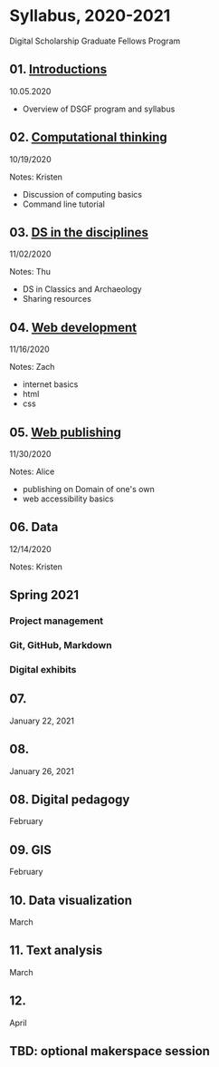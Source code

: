 # Syllabus, 2020-2021
Digital Scholarship Graduate Fellows Program

## 01. [Introductions](sessions/01-intro.md)
10.05.2020

- Overview of DSGF program and syllabus

## 02. [Computational thinking](sessions/02-computation.md)
10/19/2020

Notes: Kristen

- Discussion of computing basics
- Command line tutorial

## 03. [DS in the disciplines](sessions/03-disciplines.md)
11/02/2020

Notes: Thu

- DS in Classics and Archaeology
- Sharing resources

## 04. [Web development](sessions/04-web.md)
11/16/2020

Notes: Zach

- internet basics
- html
- css


## 05. [Web publishing](sessions/05-web-publish.md)
11/30/2020

Notes: Alice

- publishing on Domain of one's own
- web accessibility basics

## 06. Data
12/14/2020

Notes: Kristen

## Spring 2021

### Project management

### Git, GitHub, Markdown

### Digital exhibits

## 07.
January 22, 2021

## 08.
January 26, 2021


## 08. Digital pedagogy
February

## 09. GIS
February

## 10. Data visualization
March

## 11. Text analysis
March

## 12.

April

## TBD: optional makerspace session

